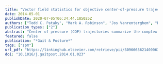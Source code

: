 ```yaml
---
title: "Vector field statistics for objective center-of-pressure trajectory analysis during gait, with evidence of scalar sensitivity to small coordinate system rotations"
date: 2014-05-01
publishDate: 2020-07-05T06:34:44.185025Z
authors: ["Todd C. Pataky", "Mark A. Robinson", "Jos Vanrenterghem", "Russell Savage", "Karl T. Bates", "Robin H. Crompton"]
publication_types: ["2"]
abstract: "Center of pressure (COP) trajectories summarize the complex mechanical interaction between the foot and a contacted surface. Each trajectory itself is also complex, comprising hundreds of instantaneous vectors over the duration of stance phase. To simplify statistical analysis often a small number of scalars are extracted from each COP trajectory. The purpose of this paper was to demonstrate how a more objective approach to COP analysis can avoid particular sensitivities of scalar extraction analysis. A previously published dataset describing the effects of walking speed on plantar pressure (PP) distributions was re-analyzed. After spatially and temporally normalizing the data, speed effects were assessed using a vector-ﬁeld paired Hotelling’s T2 test. Results showed that, as walking speed increased, the COP moved increasingly posterior at heel contact, and increasingly laterally and anteriorly between $60 and 85% stance, in agreement with previous independent studies. Nevertheless, two extracted scalars disagreed with these results. Furthermore, sensitivity analysis found that a relatively small coordinate system rotation of 5.58 reversed the mediolateral null hypothesis rejection decision. Considering that the foot may adopt arbitrary postures in the horizontal plane, these sensitivity results suggest that non-negligible uncertainty may exist in mediolateral COP effects. As compared with COP scalar extraction, two key advantages of the vector-ﬁeld approach are: (i) coordinate system independence, (ii) continuous statistical data reﬂecting the temporal extents of COP trajectory changes. ß 2014 Elsevier B.V. This is an open access article under the CC BY license (http://creativecommons.org/ licenses/by/3.0/)."
featured: false
publication: "*Gait & Posture*"
tags: ["spm"]
url_pdf: "https://linkinghub.elsevier.com/retrieve/pii/S0966636214000630"
doi: "10.1016/j.gaitpost.2014.01.023"
---
```


